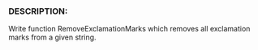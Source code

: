 ### DESCRIPTION:

Write function RemoveExclamationMarks which removes all exclamation marks from a given string.